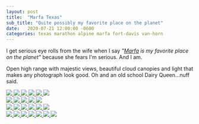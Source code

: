```yaml
---
layout: post
title:  "Marfa Texas"
sub_title: "Quite possibly my favorite place on the planet"
date:   2020-07-21 12:00:00 -0600
categories: texas marathon alpine marfa fort-davis van-horn
---
```


I get serious eye rolls from the wife when I say _"[Marfa](https://www.visitmarfa.com/) is my favorite place on the planet"_ because she fears I'm serious.  And I am.  

Open high range with majestic views, beautiful cloud canopies and light that makes any photograph look good.  Oh and an old school Dairy Queen...nuff said.


<div class="row">
    <div class="column">
        <a href="https://photos.google.com/share/AF1QipNkCti-BduRkocxn4WF5MUweMjkBeSVfTyMvbq_sX_6-M1lB6aZ0z05GlUV-jDY_w/photo/AF1QipOXNrivM02gE2wfikgSt25ktwJHtTrt2k1s7p0V?key=YVFYb2wyYUFCMkZaRWN0VGowdzNHVkhELWdQVzhn" target="_blank">
            <img src="https://lh3.googleusercontent.com/pw/ACtC-3chD8sLpv6LQKFciUpul-MryafwoedBCn_aTFaUtVVrehIFCI6MqqFm1Sm5m8T32N5Xw9pSV-paMlx5jQnbQ-k5eD9LCyscHbNpFSYzCfYQZ8Mf3jYygJBOZpDEgaDo9nk-UdnOEddabkswUtViMmUG=w2528-h1896-no?authuser=0">
        </a>
        <a href="https://photos.google.com/share/AF1QipNkCti-BduRkocxn4WF5MUweMjkBeSVfTyMvbq_sX_6-M1lB6aZ0z05GlUV-jDY_w/photo/AF1QipPIsakbrSUFOVBIq3jwQr3aC7YL_jzqoyKPCSrV?key=YVFYb2wyYUFCMkZaRWN0VGowdzNHVkhELWdQVzhn" target="_blank">
            <img src="https://lh3.googleusercontent.com/pw/ACtC-3dNiXUKRIEU7vJhPyKOU9F2wowsQ3CYCQOMYitBIdSG_1S_w3a3YD6BkW47PNILp5R23N0dwVVtUG1HNvI5Mv--0Qjq6seXz-ZfAvUtSyqYKRWrlCTCf1jfo8a5y5NTNvxXoPJ01rHRcBXXGLe1hcTs=w1422-h1896-no?authuser=0">
        </a>
        <a href="https://photos.google.com/share/AF1QipNkCti-BduRkocxn4WF5MUweMjkBeSVfTyMvbq_sX_6-M1lB6aZ0z05GlUV-jDY_w/photo/AF1QipNqQiInOKZifznGyhrdeIKBS_4Ld6PtlOfV2KGk?key=YVFYb2wyYUFCMkZaRWN0VGowdzNHVkhELWdQVzhn" target="_blank">
            <img src="https://lh3.googleusercontent.com/pw/ACtC-3dU1eSx92IaVk6FZDRPBokTn-2nkNuuOr4CWJ3_w3I4m4nujyuZxkvAkdHg3DO9BybTCoDMruFiYsXXgezXNOnjdgt_j-jCdHGbo7OPXDM7TM_7gkdpeKg0cbK6dqg9Ajr9KWdA0y8haqcOffLHv6cO=w1422-h1896-no?authuser=0">
        </a>
        <a href="https://photos.google.com/share/AF1QipNkCti-BduRkocxn4WF5MUweMjkBeSVfTyMvbq_sX_6-M1lB6aZ0z05GlUV-jDY_w/photo/AF1QipP67-D40GQNGSC_yPKkNGZoX2CnWNew_MaTqVA7?key=YVFYb2wyYUFCMkZaRWN0VGowdzNHVkhELWdQVzhn" target="_blank">
            <img src="https://lh3.googleusercontent.com/pw/ACtC-3fhcgs0ycMZCprwZHdLkGJUK2GpuVipWHgvjFLcIcuLwAvkbzqViGuMNetYGsEaT3Z785GwEAW1QNSYu6NxEY6wkrHvMgYf7SkoQ7HotdKaE5-RGXGy9QZghApp_uqXYWvoKcxVATdNTXYHaWnqLRrv=w1422-h1896-no?authuser=0">
        </a>
        <a href="https://photos.google.com/share/AF1QipNkCti-BduRkocxn4WF5MUweMjkBeSVfTyMvbq_sX_6-M1lB6aZ0z05GlUV-jDY_w/photo/AF1QipNHW2BvjTSjQ0LUFAUKyZphJjOBDi7AP06TgmKk?key=YVFYb2wyYUFCMkZaRWN0VGowdzNHVkhELWdQVzhn" target="_blank">
            <img src="https://lh3.googleusercontent.com/pw/ACtC-3cLABGG9WE5t8gl9rAnvz1n2LjRm5Wx4Uw2K0nbXTDjqQlrNUjzK5EdYAi409JoOEbpvC7wWBGyJJAIPNXKtp-S1xOX9h_xzdW-yazn0452ZFDJ9YlIyxMpXLXCRYm0wbRa1id7gZOGHzqH7UPtsadA=w1422-h1896-no?authuser=0">
        </a>
        <a href="https://photos.google.com/share/AF1QipNkCti-BduRkocxn4WF5MUweMjkBeSVfTyMvbq_sX_6-M1lB6aZ0z05GlUV-jDY_w/photo/AF1QipOqKUMBVhUS2WPFcl1i05PhHiNQVu60hwk5TOHd?key=YVFYb2wyYUFCMkZaRWN0VGowdzNHVkhELWdQVzhn" target="_blank">
            <img src="https://lh3.googleusercontent.com/pw/ACtC-3fZ1Hda6F2hDqUxKlQxbTlS3Z_BGvFg9Cme53fszjyphI_iH4K-EzAL4vMf5pP279L2kcXEc7Xm-TIG_fVdvATFlrwKHUooqVO0O2TAhfTXinzf8R5r2yR1hWGK_A59PgOS_jMQes92Ivm9xdY9w9BH=w1422-h1896-no?authuser=0">
        </a>        
    </div>
    <div class="column">    
        <a href="https://photos.google.com/share/AF1QipNkCti-BduRkocxn4WF5MUweMjkBeSVfTyMvbq_sX_6-M1lB6aZ0z05GlUV-jDY_w/photo/AF1QipPet6HSZjymuhVxECmM0kUJp6DeEckOgCJkp98o?key=YVFYb2wyYUFCMkZaRWN0VGowdzNHVkhELWdQVzhn" target="_blank">
            <img src="https://lh3.googleusercontent.com/pw/ACtC-3cbEt6ut2wWVuNcE-4kE97mF3X3kdQBW9gZunKhmNtnYuQxKEAGBsLt3J2Y5Ds6_VghpG3KyWHtMl5CnGlgwPIQyAJLWzEXKLyowEnsvarWw4zQMilqapP5rH1omRW6zzgt7siFMsbkJ8EbjDfWww47=w1422-h1896-no?authuser=0">
        </a>
        <a href="https://photos.google.com/share/AF1QipNkCti-BduRkocxn4WF5MUweMjkBeSVfTyMvbq_sX_6-M1lB6aZ0z05GlUV-jDY_w/photo/AF1QipPtYijn8N6kUBTafIoKIouzpytmuHOMntBS0yIH?key=YVFYb2wyYUFCMkZaRWN0VGowdzNHVkhELWdQVzhn" target="_blank">
            <img src="https://lh3.googleusercontent.com/pw/ACtC-3fvJZpHeF-f4dCZJiPmb7q8USk5adrSSYjAX1DMv-dWR6HWHDmfn_CXMOzojs-VRChwp5FNQTjCaxExmR9iqlVn4hwoSA9vnEb3FjqWq5Cwz-5_iHNvBGxLqCD6Ex-52WhXuefR39Ap53RSOHm4YJZF=w1422-h1896-no?authuser=0">
        </a>
        <a href="https://photos.google.com/share/AF1QipNkCti-BduRkocxn4WF5MUweMjkBeSVfTyMvbq_sX_6-M1lB6aZ0z05GlUV-jDY_w/photo/AF1QipPaSYdbyBfjKkJrusBEFPOM1guqBJepZvINp4hl?key=YVFYb2wyYUFCMkZaRWN0VGowdzNHVkhELWdQVzhn" target="_blank">
            <img src="https://lh3.googleusercontent.com/pw/ACtC-3dHhnscD7L6yOxXnhvyLrd7DIrzUJy2WsfEfbOAjGVoU03gEXUzNb7-lLxHK1hRMfInUVwkJIqs8pBio1bus8QD-s_lxozlAhsX4rVHSXmHeB1CzAl-HCYpsujYuHufeqif9U08XR3ENJUnMYl5nE8y=w1422-h1896-no?authuser=0">
        </a>
        <a href="https://photos.google.com/share/AF1QipNkCti-BduRkocxn4WF5MUweMjkBeSVfTyMvbq_sX_6-M1lB6aZ0z05GlUV-jDY_w/photo/AF1QipOPa1QjRjgqVNrFzoAScsojRR5xLcsfgrQr3B0_?key=YVFYb2wyYUFCMkZaRWN0VGowdzNHVkhELWdQVzhn" target="_blank">
            <img src="https://lh3.googleusercontent.com/pw/ACtC-3fG6yo3ISq0KQfImKZThg5SwR8-RH7fz7QwkF0gjSQwCzRU_4q8TUtpMyrvGEDFirbIYwl6SLR6c6Xy5JVL-JvPf9wkmx2sFte587ojXY09JoJ7JoRslqMP5oQSdR6cd9TRRXsvKnPVzZPJic56GLga=w1422-h1896-no?authuser=0">
        </a>                
        <a href="https://photos.google.com/share/AF1QipNkCti-BduRkocxn4WF5MUweMjkBeSVfTyMvbq_sX_6-M1lB6aZ0z05GlUV-jDY_w/photo/AF1QipP9Vq63MxAfd7GJSIJFHycNBK2HZz2HXbZZchVz?key=YVFYb2wyYUFCMkZaRWN0VGowdzNHVkhELWdQVzhn" target="_blank">
            <img src="https://lh3.googleusercontent.com/pw/ACtC-3emP-gmBaEcCXX3ETfOyH8BQYW8R45gjja-a4imKwhcN8ZGgU2FI0tRuJkI7_wpBPVVieNY1YttopMsDbGNeI62WbUxZ5fWp3zjXtBolIAmtzapgtVg10_OdXPR5MnEBkMJlUa8KaXd_b673ccfXo95=w1422-h1896-no?authuser=0">
        </a>                                
    </div>
    <div class="column">    
        <a href="https://photos.google.com/share/AF1QipNkCti-BduRkocxn4WF5MUweMjkBeSVfTyMvbq_sX_6-M1lB6aZ0z05GlUV-jDY_w/photo/AF1QipNmkFKf9AJKYwoyGaOcdvc74UhLvioLBfRStLNM?key=YVFYb2wyYUFCMkZaRWN0VGowdzNHVkhELWdQVzhn" target="_blank">
            <img src="https://lh3.googleusercontent.com/pw/ACtC-3cvBRw6qy4umSN7qVZSr5eM4Wa-YnQG-7i-bUX9BM4uICs4_MY35IVe5L_gfaFhTsPrioExMCCHiWkojD_ExP7MLN99UrTaW-nZfUbWvLFH8Wl3e1mkfBna_hcf09GuO8lq-iTL6VJQ5zxng-h1Vbrg=w1422-h1896-no?authuser=0">
        </a>
        <a href="https://photos.google.com/share/AF1QipNkCti-BduRkocxn4WF5MUweMjkBeSVfTyMvbq_sX_6-M1lB6aZ0z05GlUV-jDY_w/photo/AF1QipMSZ0CDafYsknQxZoMS6k-v4o4nQoIV83P7MYTo?key=YVFYb2wyYUFCMkZaRWN0VGowdzNHVkhELWdQVzhn" target="_blank">
            <img src="https://lh3.googleusercontent.com/pw/ACtC-3djuOGzeo1VcJ4LM44dKqvgNdyC5rBSzsW60hWsZJtwbr_R-sgtkWhr_sxmdxX5cLGumeMxOyeigCzrnD1-LuHFdcJUdSFNu9LNBLu6j3CJPD5yCbvztegV9Tlpz9caBxSc4NR4GAGDf-kV0Fs_5YxT=w1422-h1896-no?authuser=0">
        </a>
        <a href="https://photos.google.com/share/AF1QipNkCti-BduRkocxn4WF5MUweMjkBeSVfTyMvbq_sX_6-M1lB6aZ0z05GlUV-jDY_w/photo/AF1QipNiQz6k0Q8SXY2tCUMjwRs7IeFqb1f0KQOKBQO9?key=YVFYb2wyYUFCMkZaRWN0VGowdzNHVkhELWdQVzhn" target="_blank">
            <img src="https://lh3.googleusercontent.com/pw/ACtC-3evCURxcLwwDXi3YH6sAWu1f-a2o6MAFzfqMnZIUi4PjY96QDLGOCe-7Hmk0QV4eIZZS9QydXi3dEDjN3SChCVkks4xutbQJh_zWYg8rlzEuqEX9bQBUazLvkvg7oaK3OjFtJxBRlzd3v1ae3uNpSXs=w2528-h1896-no?authuser=0">
        </a>
        <a href="https://photos.google.com/share/AF1QipNkCti-BduRkocxn4WF5MUweMjkBeSVfTyMvbq_sX_6-M1lB6aZ0z05GlUV-jDY_w/photo/AF1QipPdl5nNezRcpJwC0MNSXwN_vusxWpmo1CLrkWw9?key=YVFYb2wyYUFCMkZaRWN0VGowdzNHVkhELWdQVzhn" target="_blank">
            <img src="https://lh3.googleusercontent.com/pw/ACtC-3frEeFdNAEDt9Q4PY3qaXSBbhU50xl7QQbKRVrmxsAwFGiGkSA9M1c2WgGlZWzUTLu2CgzWOru9DUAUukbKgMc44-uSa--gsiUN6mMp_ag_tC8SSFJMuPIZmaLniDiIO7vdpC8LWjxltSoMTQMxmF8-=w1422-h1896-no?authuser=0">
        </a>
        <a href="https://photos.google.com/share/AF1QipNkCti-BduRkocxn4WF5MUweMjkBeSVfTyMvbq_sX_6-M1lB6aZ0z05GlUV-jDY_w/photo/AF1QipP7q6K7XltzBzH4aU2y3Q0b5DLOIXcok0XIC6jL?key=YVFYb2wyYUFCMkZaRWN0VGowdzNHVkhELWdQVzhn" target="_blank">
            <img src="https://lh3.googleusercontent.com/pw/ACtC-3dAoEgNZI5ARVbybG4TCRDBgCy4-DUnHzBcSLfI_Qz9c6XDgaU_596ICkC_auxJ2eYobbcWjgBvpg2RoLVGeTfA-4SzWIm-sWj-mkrF1ArnwxioAL3eWFrXTxQhIG-cEzOf_DCuo5H02Sxz7kbJmPXe=w2528-h1896-no?authuser=0">
        </a>
        <a href="https://photos.google.com/share/AF1QipNkCti-BduRkocxn4WF5MUweMjkBeSVfTyMvbq_sX_6-M1lB6aZ0z05GlUV-jDY_w/photo/AF1QipMWmXZv0iYK-i7OC1M1qtS3DtWYlQAxe1LRxVxX?key=YVFYb2wyYUFCMkZaRWN0VGowdzNHVkhELWdQVzhn" target="_blank">
            <img src="https://lh3.googleusercontent.com/pw/ACtC-3evupMo_qXiLtSXmO1_iUggdPFrI75bIFx65zq3aDoAkKg2Ljn34gQWMAEN4-GNGZkqga67vVmdnCM93V8_c44t6a2xE1g9lffoI_HsLVwQH-NTAvddynnuMtWWDLKRa5LHVBRt5dPvA3aySRj54pcK=w1422-h1896-no?authuser=0">
        </a>
    </div>
    <div class="column">
        <a href="https://photos.google.com/share/AF1QipNkCti-BduRkocxn4WF5MUweMjkBeSVfTyMvbq_sX_6-M1lB6aZ0z05GlUV-jDY_w/photo/AF1QipNjw0fsRp-9Y6w9b1g2Lpe3t6D6n2PllD3y4iCs?key=YVFYb2wyYUFCMkZaRWN0VGowdzNHVkhELWdQVzhn" target="_blank">
            <img src="https://lh3.googleusercontent.com/pw/ACtC-3enp_LK05xO9AJA0nHE_z6_run3NHd402yEonCerH-L1sM9yyEAVATWZmX3BRRVTX72FFAOCGCu6nx8KDdyW51V1872Vm753iC-9tJiLqqw2I4iYRn-HUZUBydPe5MIrzuXvCVznOTvPX38FVx7OYNU=w1422-h1896-no?authuser=0">
        </a>
        <a href="https://photos.google.com/share/AF1QipNkCti-BduRkocxn4WF5MUweMjkBeSVfTyMvbq_sX_6-M1lB6aZ0z05GlUV-jDY_w/photo/AF1QipO33L2Ht8XtiHqRS3CEIt-P-oDDsF337Di1UGgD?key=YVFYb2wyYUFCMkZaRWN0VGowdzNHVkhELWdQVzhn" target="_blank">
            <img src="https://lh3.googleusercontent.com/pw/ACtC-3fGNRIwJWTxVPaBbAEjNjzf_O3mgWllnEQgGYeySz-QXPtq1Zb_-oMKKp1AuEuEHWaDpPzQZARS9wsHIVZZFWLY7apFZkLoCpJXYb_pqrstJM8J5xK9qay8vF4Esnj-aPbWkJl5z67xLPv6wc-_h4jy=w1422-h1896-no?authuser=0">
        </a>
        <a href="https://photos.google.com/share/AF1QipNkCti-BduRkocxn4WF5MUweMjkBeSVfTyMvbq_sX_6-M1lB6aZ0z05GlUV-jDY_w/photo/AF1QipOkbJgVklE-09SppPpwgEpJiq8mtsa80_wuvv14?key=YVFYb2wyYUFCMkZaRWN0VGowdzNHVkhELWdQVzhn" target="_blank">
            <img src="https://lh3.googleusercontent.com/pw/ACtC-3f2x3N2TXejIRH14iMGdw9MGT4JS2DoLSP99Sh8n811iAFrPgOD7fwVG1zej2UZSdvPl3IZL2oxYU1XBMpVjqenqTMOKeWTPlOmAmGdyw0Pp0ioTSQHSjaZZxsSHl4RJO85hbG_Ma3RrL6E9PVkkpVC=w2528-h1896-no?authuser=0">
        </a>
        <a href="https://photos.google.com/share/AF1QipNkCti-BduRkocxn4WF5MUweMjkBeSVfTyMvbq_sX_6-M1lB6aZ0z05GlUV-jDY_w/photo/AF1QipNtaV1MGS-TsGA4qoY-jLNhDA4qBtBU71iYpeEg?key=YVFYb2wyYUFCMkZaRWN0VGowdzNHVkhELWdQVzhn" target="_blank">
            <img src="https://lh3.googleusercontent.com/pw/ACtC-3eOssjV1TQMyZcl2kIDTWqloH7sG0xECzCioUc4Z377V-27OcNixQorwx6RaFbio4r8UYxo74tkgMYc9qJM_sIvLZ4WzvPkhZ3HB_T_M3gWnga9bY_pwA-hi3HdBKUsQbs1RIMSAb7h0DebUm5c3T2q=w2528-h1896-no?authuser=0">
        </a>
        <a href="https://photos.google.com/share/AF1QipNkCti-BduRkocxn4WF5MUweMjkBeSVfTyMvbq_sX_6-M1lB6aZ0z05GlUV-jDY_w/photo/AF1QipPJYrhXVmWc5QCNgPc3iEh3IzLTLFX1NIcJ8HN_?key=YVFYb2wyYUFCMkZaRWN0VGowdzNHVkhELWdQVzhn" target="_blank">
            <img src="https://lh3.googleusercontent.com/pw/ACtC-3fq72fG0YpB3AFwHOZv51DNFTFk-5UkNPqsww9PdBzdU91HW97FmKpQSQx5-Hb3ZQiQKxMmXL1yr9mHLpPevdjbi5c-hxLJPIeYsKKf2PWNUYZ9slKxDC2ur9PctMQo9FfrIv-uvI2-MnIQYgbPc-ww=w2528-h1896-no?authuser=0">
        </a>
        <a href="https://photos.google.com/share/AF1QipNkCti-BduRkocxn4WF5MUweMjkBeSVfTyMvbq_sX_6-M1lB6aZ0z05GlUV-jDY_w/photo/AF1QipPCPjJIjVcWqzjld-Sp0dpgfOvSk2R5wj6XBuS_?key=YVFYb2wyYUFCMkZaRWN0VGowdzNHVkhELWdQVzhn" target="_blank">
            <img src="https://lh3.googleusercontent.com/pw/ACtC-3dQ_cn6HlSJw6UoagMKihtNCf0Sto4YoM-lqDYBuKpsyFQVvWevqZoF20_UFUlaiX6btYV_eSUX9XHVMs49vs4pgPAEM9njUp-Gwst4hD_uoHm_o7HzzRFto0sDT-VtcxSE-oiYeTw7Kp65tsxVnie2=w1422-h1896-no?authuser=0">
        </a>
        <a href="https://photos.google.com/share/AF1QipNkCti-BduRkocxn4WF5MUweMjkBeSVfTyMvbq_sX_6-M1lB6aZ0z05GlUV-jDY_w/photo/AF1QipNH0AUmGzTq_iD2kPcdxiqcB7eUknXeaggPVCLZ?key=YVFYb2wyYUFCMkZaRWN0VGowdzNHVkhELWdQVzhn" target="_blank">
            <img src="https://lh3.googleusercontent.com/pw/ACtC-3fBKxTQfFvXGpxuANY_Cmcb9XE2RdXX0j4yRhSJMwktaALv3i-6HJz6IewNb9L8ZmBe9g4foQsSgt7y6OpxyFRFuItBRcJigmgCulF-77SrWOpFieQbgYKC-5WGlWTcPyoda5Pv6KFB940txU0HfkSN=w2528-h1896-no?authuser=0">
        </a>        
    </div>
</div>
